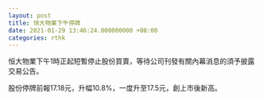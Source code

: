 ```yaml
---
layout: post
title: 恒大物業下午停牌
date: 2021-01-29 13:46:24.000000000 +08:00
categories: rthk
---
```


恒大物業下午1時正起短暫停止股份買賣，等待公司刊發有關內幕消息的須予披露交易公告。

股份停牌前報17.18元，升幅10.8%，一度升至17.5元，創上市後新高。
